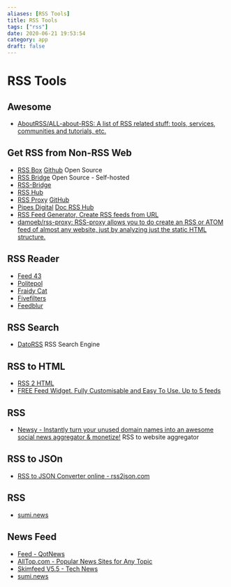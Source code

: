 ```yaml
---
aliases: [RSS Tools]
title: RSS Tools
tags: ["rss"]
date: 2020-06-21 19:53:54
category: app
draft: false
---
```


# RSS Tools

## Awesome

- [AboutRSS/ALL-about-RSS: A list of RSS related stuff: tools, services, communities and tutorials, etc.](https://github.com/AboutRSS/ALL-about-RSS)

## Get RSS from Non-RSS Web

- [RSS Box](https://rssbox.herokuapp.com/) [Github](https://github.com/stefansundin/rssbox) Open Source
- [RSS Bridge](https://github.com/RSS-Bridge/rss-bridge) Open Source - Self-hosted
- [RSS-Bridge](https://rss-bridge.bb8.fun/)
- [RSS Hub](https://github.com/DIYgod/RSSHub)
- [RSS Proxy](https://rssproxy.migor.org/) [GitHub](https://github.com/damoeb/rss-proxy/)
- [Pipes Digital](https://pipes.digital/) [Doc RSS Hub](https://docs.rsshub.app/en/)
- [RSS Feed Generator, Create RSS feeds from URL](https://rss.app/)
- [damoeb/rss-proxy: RSS-proxy allows you to do create an RSS or ATOM feed of almost any website, just by analyzing just the static HTML structure.](https://github.com/damoeb/rss-proxy)

## RSS Reader

- [Feed 43](https://feed43.com/)
- [Politepol](https://politepol.com/en/)
- [Fraidy Cat](https://fraidyc.at/)
- [Fivefilters](https://createfeed.fivefilters.org/)
- [Feedblur](https://github.com/dewey/feedbridge)

## RSS Search

- [DatoRSS](https://www.datorss.com/) RSS Search Engine

## RSS to HTML

- [RSS 2 HTML](https://rss.bloople.net/)
- [FREE Feed Widget. Fully Customisable and Easy To Use. Up to 5 feeds](https://surfing-waves.com/feed.htm)

## RSS

- [Newsy - Instantly turn your unused domain names into an awesome social news aggregator & monetize!](https://www.newsy.co/) RSS to website aggregator

## RSS to JSOn

- [RSS to JSON Converter online - rss2json.com](https://rss2json.com/)

## RSS

- [sumi.news](https://sumi.news/)

## News Feed

- [Feed - QotNews](https://news.t0.vc/)
- [AllTop.com - Popular News Sites for Any Topic](https://alltop.com/)
- [Skimfeed V5.5 - Tech News](https://skimfeed.com/)
- [sumi.news](https://sumi.news/)

